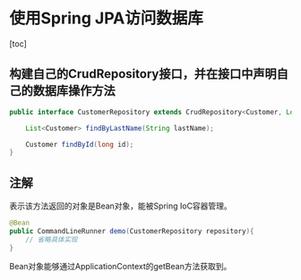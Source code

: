 # 使用Spring JPA访问数据库
[toc]
## 构建自己的CrudRepository接口，并在接口中声明自己的数据库操作方法
```java
public interface CustomerRepository extends CrudRepository<Customer, Long> {

    List<Customer> findByLastName(String lastName);

    Customer findById(long id);
}
```
## 注解
表示该方法返回的对象是Bean对象，能被Spring IoC容器管理。
```java
@Bean
public CommandLineRunner demo(CustomerRepository repository){
    // 省略具体实现
}
```
Bean对象能够通过ApplicationContext的getBean方法获取到。
